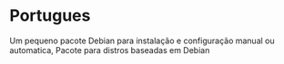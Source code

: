 # Portugues

Um pequeno pacote Debian para instalação e configuração manual ou automatica, Pacote para distros baseadas em Debian 
